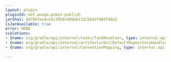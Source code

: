 ```yaml
---
layout: plugin
pluginId: net.wooga.paket-publish
jarSha1: dd70b7ea4ce5c3950c00bbb112c5bdaf48df40e2
isJarAvailable: true
error: NONE
violations:
- {name: org/gradle/api/internal/tasks/TaskResolver, type: internal-api-usage}
- {name: org/gradle/api/internal/artifacts/dsl/DefaultRepositoryHandler, type: internal-api-usage}
- {name: org/gradle/api/internal/ConventionMapping, type: internal-api-usage}

---
```

